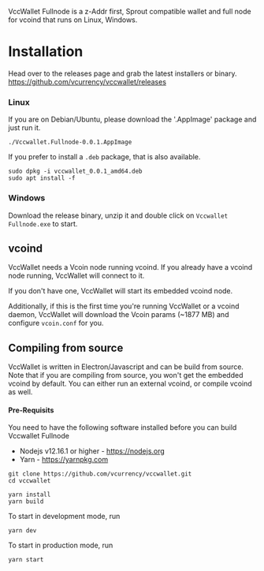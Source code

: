 VccWallet Fullnode is a z-Addr first, Sprout compatible wallet and full node for vcoind that runs on Linux, Windows.


# Installation

Head over to the releases page and grab the latest installers or binary. https://github.com/vcurrency/vccwallet/releases

### Linux

If you are on Debian/Ubuntu, please download the '.AppImage' package and just run it.

```
./Vccwallet.Fullnode-0.0.1.AppImage
```

If you prefer to install a `.deb` package, that is also available.

```
sudo dpkg -i vccwallet_0.0.1_amd64.deb
sudo apt install -f
```

### Windows

Download the release binary, unzip it and double click on `Vccwallet Fullnode.exe` to start.


## vcoind

VccWallet needs a Vcoin node running vcoind. If you already have a vcoind node running, VccWallet will connect to it.

If you don't have one, VccWallet will start its embedded vcoind node.

Additionally, if this is the first time you're running VccWallet or a vcoind daemon, VccWallet will download the Vcoin params (~1877 MB) and configure `vcoin.conf` for you.

## Compiling from source

VccWallet is written in Electron/Javascript and can be build from source. Note that if you are compiling from source, you won't get the embedded vcoind by default. You can either run an external vcoind, or compile vcoind as well.

#### Pre-Requisits

You need to have the following software installed before you can build Vccwallet Fullnode

- Nodejs v12.16.1 or higher - https://nodejs.org
- Yarn - https://yarnpkg.com

```
git clone https://github.com/vcurrency/vccwallet.git
cd vccwallet

yarn install
yarn build
```

To start in development mode, run

```
yarn dev
```

To start in production mode, run

```
yarn start
```

